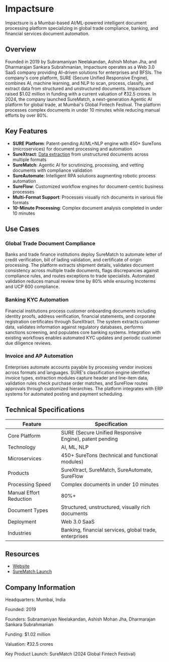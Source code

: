 # Impactsure

Impactsure is a Mumbai-based AI/ML-powered intelligent document processing platform specializing in global trade compliance, banking, and financial services document automation.

## Overview

Founded in 2019 by Subramaniyan Neelakandan, Ashish Mohan Jha, and Dharmarajan Sankara Subrahmanian, Impactsure operates as a Web 3.0 SaaS company providing AI-driven solutions for enterprises and BFSIs. The company's core platform, SURE (Secure Unified Responsive Engine), combines AI, machine learning, and NLP to scan, process, classify, and extract data from structured and unstructured documents. Impactsure raised $1.02 million in funding with a current valuation of ₹32.5 crores. In 2024, the company launched SureMatch, a next-generation Agentic AI platform for global trade, at Mumbai's Global Fintech Festival. The platform processes complex documents in under 10 minutes while reducing manual efforts by over 80%.

## Key Features

- **SURE Platform**: Patent-pending AI/ML+NLP engine with 450+ SureTons (microservices) for document processing and automation
- **SureXtract**: [Data extraction](../../capabilities/extraction/index.md) from unstructured documents across multiple formats
- **SureMatch**: Agentic AI for scrutinizing, processing, and vetting documents with compliance validation
- **SureAutomate**: Intelligent RPA solutions augmenting robotic process automation
- **SureFlow**: Customized workflow engines for document-centric business processes
- **Multi-Format Support**: Processes visually rich documents in various file formats
- **10-Minute Processing**: Complex document analysis completed in under 10 minutes

## Use Cases

### Global Trade Document Compliance

Banks and trade finance institutions deploy SureMatch to automate letter of credit verification, bill of lading validation, and certificate of origin processing. The platform extracts shipment details, validates document consistency across multiple trade documents, flags discrepancies against compliance rules, and routes exceptions to trade specialists. Automated validation reduces manual review time by 80% while ensuring Incoterms and UCP 600 compliance.

### Banking KYC Automation

Financial institutions process customer onboarding documents including identity proofs, address verification, financial statements, and corporate registration certificates through SureXtract. The system extracts customer data, validates information against regulatory databases, performs sanctions screening, and populates core banking systems. Integration with existing workflows enables automated KYC updates and periodic customer due diligence reviews.

### Invoice and AP Automation

Enterprises automate accounts payable by processing vendor invoices across formats and languages. SURE's classification engine identifies invoice types, extraction modules capture header and line-item data, validation rules check purchase order matches, and SureFlow routes approvals through customized hierarchies. The platform integrates with ERP systems for automated posting and payment scheduling.

## Technical Specifications

| Feature | Specification |
|---------|---------------|
| Core Platform | SURE (Secure Unified Responsive Engine), patent pending |
| Technology | AI, ML, NLP |
| Microservices | 450+ SureTons (technical and functional modules) |
| Products | SureXtract, SureMatch, SureAutomate, SureFlow |
| Processing Speed | Complex documents in under 10 minutes |
| Manual Effort Reduction | 80%+ |
| Document Types | Structured, unstructured, visually rich documents |
| Deployment | Web 3.0 SaaS |
| Industries | Banking, financial services, global trade, enterprises |

## Resources

- [Website](https://www.impactsure.com)
- [SureMatch Launch](https://cxotoday.com/press-release/impactsure-launches-surematch-a-next-gen-agentic-ai-platform-for-global-trade-at-the-global-fintech-festival-in-mumbai/)

## Company Information

Headquarters: Mumbai, India

Founded: 2019

Founders: Subramaniyan Neelakandan, Ashish Mohan Jha, Dharmarajan Sankara Subrahmanian

Funding: $1.02 million

Valuation: ₹32.5 crores

Key Product Launch: SureMatch (2024 Global Fintech Festival)
